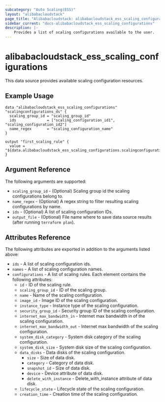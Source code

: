 ```yaml
---
subcategory: "Auto Scaling(ESS)"
layout: "alibabacloudstack"
page_title: "Alibabacloudstack: alibabacloudstack_ess_scaling_configurations"
sidebar_current: "docs-alibabacloudstack_ess_scaling_configurations"
description: |-
    Provides a list of scaling configurations available to the user.
---
```


# alibabacloudstack_ess_scaling_configurations

This data source provides available scaling configuration resources. 

## Example Usage

```
data "alibabacloudstack_ess_scaling_configurations" "scalingconfigurations_ds" {
  scaling_group_id = "scaling_group_id"
  ids              = ["scaling_configuration_id1", "scaling_configuration_id2"]
  name_regex       = "scaling_configuration_name"
}

output "first_scaling_rule" {
  value = "${data.alibabacloudstack_ess_scaling_configurations.scalingconfigurations_ds.configurations.0.id}"
}
```

## Argument Reference

The following arguments are supported:

* `scaling_group_id` - (Optional) Scaling group id the scaling configurations belong to.
* `name_regex` - (Optional) A regex string to filter resulting scaling configurations by name.
* `ids` - (Optional) A list of scaling configuration IDs.
* `output_file` - (Optional) File name where to save data source results (after running `terraform plan`).

## Attributes Reference

The following attributes are exported in addition to the arguments listed above:

* `ids` - A list of scaling configuration ids.
* `names` - A list of scaling configuration names.
* `configurations` - A list of scaling rules. Each element contains the following attributes:
  * `id` - ID of the scaling rule.
  * `scaling_group_id` - ID of the scaling group.
  * `name` - Name of the scaling configuration.
  * `image_id` - Image ID of the scaling configuration.
  * `instance_type` - Instance type of the scaling configuration.
  * `security_group_id` - Security group ID of the scaling configuration.
  * `internet_max_bandwidth_in` - Internet max bandwidth in of the scaling configuration.
  * `internet_max_bandwidth_out` - Internet max bandwidth of the scaling configuration.
  * `system_disk_category` - System disk category of the scaling configuration.
  * `system_disk_size` - System disk size of the scaling configuration.
  * `data_disks` - Data disks of the scaling configuration.
    * `size` - Size of data disk.
    * `category` - Category of data disk.
    * `snapshot_id` - Size of data disk.
    * `device` - Device attribute of data disk.
    * `delete_with_instance` - Delete_with_instance attribute of data disk.
  * `lifecycle_state` - Lifecycle state of the scaling configuration.
  * `creation_time` - Creation time of the scaling configuration.
  
